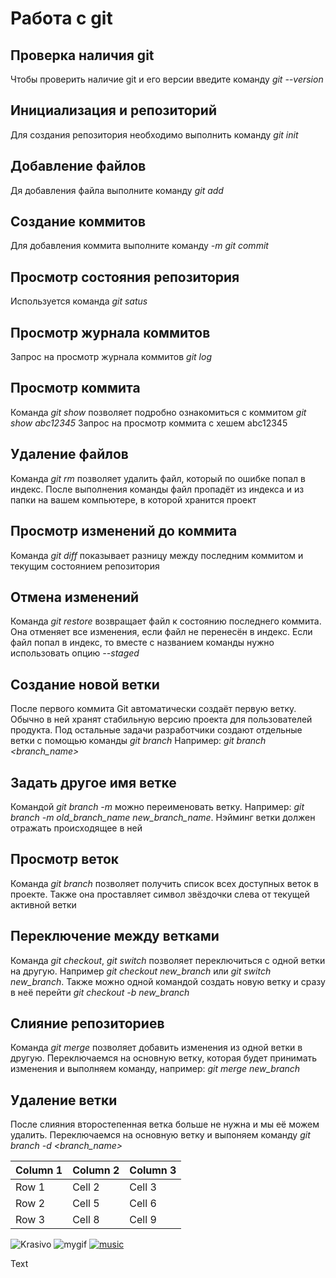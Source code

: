 # Работа с git

## Проверка наличия git
  
 Чтобы проверить наличие git и его версии введите команду *git --version*

## Инициализация и репозиторий 

 Для создания репозитория необходимо выполнить команду *git init*

## Добавление файлов 

 Дя добавления файла выполните команду *git add*

## Создание коммитов

 Для добавления коммита выполните команду *-m git commit*

## Просмотр состояния репозитория

 Используется команда *git satus*

## Просмотр журнала коммитов 

 Запрос на просмотр журнала коммитов *git log*

## Просмотр коммита
  
  Команда *git show* позволяет подробно ознакомиться с коммитом
  *git show abc12345* Запрос на просмотр коммита с хешем abc12345

## Удаление файлов

 Команда *git rm* позволяет удалить файл, который по ошибке попал в индекс. После выполнения команды файл пропадёт из индекса и из папки на вашем компьютере, в которой хранится проект

## Просмотр изменений до коммита
 
 Команда *git diff* показывает разницу между последним коммитом и текущим состоянием репозитория

## Отмена изменений
 
 Команда *git restore* возвращает файл к состоянию последнего коммита. Она отменяет все изменения, если файл не перенесён в индекс. Если файл попал в индекс, то вместе с названием команды нужно использовать опцию *--staged*

## Cоздание новой ветки
 
 После первого коммита Git автоматически создаёт первую ветку. Обычно в ней хранят стабильную версию проекта для пользователей продукта. Под остальные задачи разработчики создают отдельные ветки с помощью команды *git branch* Например: *git branch <branch_name>*

## Задать другое имя ветке

 Командой *git branch -m* можно переименовать ветку. Например: *git branch -m old_branch_name new_branch_name*. Нэйминг ветки должен отражать происходящее в ней

## Просмотр веток
 
 Команда *git branch* позволяет получить список всех доступных веток в проекте. Также она проставляет символ звёздочки слева от текущей активной ветки

## Переключение между ветками

 Команда *git checkout*, *git switch* позволяет переключиться с одной ветки на другую. Например *git checkout new_branch* или *git switch new_branch*. Также можно одной командой создать новую ветку и сразу в неё перейти *git checkout -b new_branch*

## Cлияние репозиториев

 Команда *git merge* позволяет добавить изменения из одной ветки в другую. Переключаемся на основную ветку, которая будет принимать изменения и выполняем команду, например: *git merge new_branch*

## Удаление ветки

 После слияния второстепенная ветка больше не нужна и мы её можем удалить. Переключаемся на основную ветку и выпоняем команду *git branch -d <branch_name>*

 
| Column 1 | Column 2 | Column 3 |
|----------|----------|----------|
| Row 1    | Cell 2   | Cell 3   |
| Row 2    | Cell 5   | Cell 6   |
| Row 3    | Cell 8   | Cell 9   |

![Krasivo](https://moon.kz/upload/iblock/61a/5vpg05ysvar35qf8ssfw62l2ltujc100.jpg)
![mygif](https://media1.tenor.com/m/5BYK-WS0__gAAAAd/cool-fun.gif)
[![music](https://almaty.tv/news_photo/1638002982_news_b.webp)](https://youtu.be/K5DALXwOe0s?si=Np6KiCGQESoPaTxk)

Text
